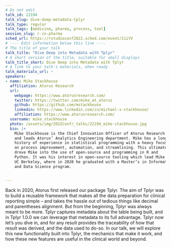 ```yaml
---
# Do not edit
talk_id: 22194
talk_slug: dive-deep-metadata-tplyr
talk_type: regular
talk_tags: [medicine, pharma, process, tool]
session_slug: r-in-pharma
sched_url: https://rstudioconf2022.sched.com/event/11iYV
# ---- Edit information below this line ----
# The title of your talk
talk_title: "Dive Deep into Metadata with Tplyr"
# A short version of the title, suitable for small displays
talk_title_short: Dive Deep into Metadata with Tplyr
# A link to your talk's materials, when ready
talk_materials_url: ~
speakers:
- name: Mike Stackhouse
  affiliation: Atorus Research
  url:
    webpage: https://www.atorusresearch.com/
    twitter: https://twitter.com/mike_at_atorus
    github: https://github.com/mstackhouse
    linkedin: https://www.linkedin.com/in/michael-s-stackhouse/
    affiliation: https://www.atorusresearch.com/
  username: mike_stackhouse
  photo: /assets/img/2022Conf/_talks/22194_mike-stackhouse.jpg
  bio: |+
    Mike Stackhouse is the Chief Innovation Officer of Atorus Research
    and leads Atorus’ Analytics Engineering department. Mike has a long
    history of experience in statistical programming with a heavy focus
    on process improvement, automation, and streamlining. This ultimately
    drove Mike into the use of open-source and programming in R and
    Python. It was his interest in open-source tooling which lead Mike to
    UC Berkeley, where in 2020 he graduated with a Master’s in Information
    and Data Science program.


---
```


<!-- ABSTRACT ----
Please write abstract below. You may use simple markdown (links, code style, bold, italics)
-->

Back in 2020, Atorus first released our package Tplyr. The aim of Tplyr was
to build a reusable framework that makes all the data preparation for clinical
reporting simple – and takes the hassle out of tedious things like decimal and
parentheses alignment. But from the beginning, Tplyr was always meant to be
more. Tplyr captures metadata about the table being built, and in Tplyr 1.0.0
we can leverage that metadata to its full advantage. Tplyr now let’s you dive
in, and for any result provides the traceability of how that result was derived,
and the data used to do-so. In our talk, we will explore this new functionality
built into Tplyr, the mechanics that make it work, and how these new features
are useful in the clinical world and beyond.
